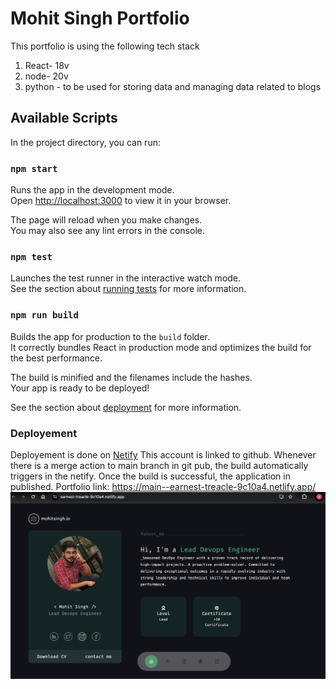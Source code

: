 # Mohit Singh Portfolio
This portfolio is using the following tech stack
1. React- 18v
2. node- 20v
3. python - to be used for storing data and managing data related to blogs 

## Available Scripts

In the project directory, you can run:

### `npm start`

Runs the app in the development mode.\
Open [http://localhost:3000](http://localhost:3000) to view it in your browser.

The page will reload when you make changes.\
You may also see any lint errors in the console.

### `npm test`

Launches the test runner in the interactive watch mode.\
See the section about [running tests](https://facebook.github.io/create-react-app/docs/running-tests) for more information.

### `npm run build`

Builds the app for production to the `build` folder.\
It correctly bundles React in production mode and optimizes the build for the best performance.

The build is minified and the filenames include the hashes.\
Your app is ready to be deployed!

See the section about [deployment](https://facebook.github.io/create-react-app/docs/deployment) for more information.

### Deployement
Deployement is done on [Netify](https://app.netlify.com/teams/ankita219819/overview)
This account is linked to github. Whenever there is a merge action to main branch in git pub, the build automatically triggers in the netify. Once the build is successful, the application in published.
Portfolio link: https://main--earnest-treacle-9c10a4.netlify.app/
![portfolio snapshot](portfolio_snippet.png)
